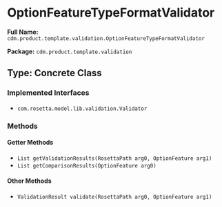 # OptionFeatureTypeFormatValidator

**Full Name:** `cdm.product.template.validation.OptionFeatureTypeFormatValidator`

**Package:** `cdm.product.template.validation`

## Type: Concrete Class

### Implemented Interfaces

- `com.rosetta.model.lib.validation.Validator`

### Methods

#### Getter Methods

- `List getValidationResults(RosettaPath arg0, OptionFeature arg1)`
- `List getComparisonResults(OptionFeature arg0)`

#### Other Methods

- `ValidationResult validate(RosettaPath arg0, OptionFeature arg1)`

